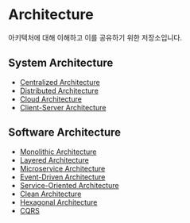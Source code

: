 # Architecture
아키텍처에 대해 이해하고 이를 공유하기 위한 저장소입니다.

## System Architecture
- [Centralized Architecture]()
- [Distributed Architecture]()
- [Cloud Architecture]()
- [Client-Server Architecture]()
## Software Architecture
- [Monolithic Architecture]()
- [Layered Architecture]()
- [Microservice Architecture]()
- [Event-Driven Architecture]()
- [Service-Oriented Architecture]()
- [Clean Architecture]()
- [Hexagonal Architecture]()
- [CQRS]()

